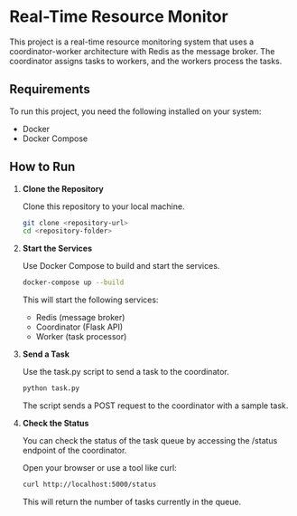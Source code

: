 # Real-Time Resource Monitor

This project is a real-time resource monitoring system that uses a coordinator-worker architecture with Redis as the message broker. The coordinator assigns tasks to workers, and the workers process the tasks.

## Requirements

To run this project, you need the following installed on your system:

- Docker
- Docker Compose

## How to Run

1. **Clone the Repository**

   Clone this repository to your local machine.

   ```bash
   git clone <repository-url>
   cd <repository-folder>
   ```

2. **Start the Services**

   Use Docker Compose to build and start the services.

   ```bash
   docker-compose up --build
   ```

   This will start the following services:

   - Redis (message broker)
   - Coordinator (Flask API)
   - Worker (task processor)

3. **Send a Task**

   Use the task.py script to send a task to the coordinator.

   ```bash
   python task.py
   ```

   The script sends a POST request to the coordinator with a sample task.

4. **Check the Status**

   You can check the status of the task queue by accessing the /status endpoint of the coordinator.

   Open your browser or use a tool like curl:

   ```bash
   curl http://localhost:5000/status
   ```

   This will return the number of tasks currently in the queue.
